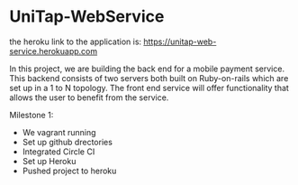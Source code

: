 # UniTap-WebService

the heroku link to the application is: https://unitap-web-service.herokuapp.com

In this project, we are building the back end for a mobile payment service. This backend consists of two servers both built on Ruby-on-rails which are set up in a 1 to N topology. The front end service will offer functionality that allows the user to benefit from the service.

Milestone 1:
  - We vagrant running
  - Set up github drectories
  - Integrated Circle CI
  - Set up Heroku
  - Pushed project to heroku
